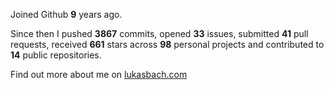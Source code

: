 Joined Github **9** years ago.

Since then I pushed **3867** commits, opened **33** issues, submitted **41** pull requests, received **661** stars across **98** personal projects and contributed to **14** public repositories.

Find out more about me on [lukasbach.com](https://lukasbach.com)
